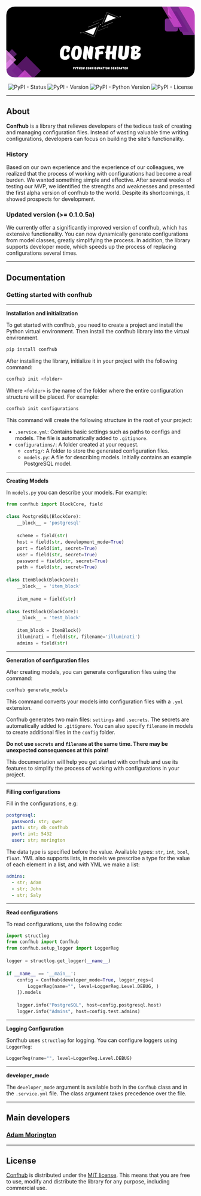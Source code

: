 ![logo_confhub](https://github.com/morington/ConfHub/blob/main/logo.png?raw=true)

<p align="center">
    <img alt="PyPI - Status" src="https://img.shields.io/pypi/status/confhub">
    <img alt="PyPI - Version" src="https://img.shields.io/pypi/v/confhub">
    <img alt="PyPI - Python Version" src="https://img.shields.io/pypi/pyversions/confhub">
    <img alt="PyPI - License" src="https://img.shields.io/pypi/l/confhub">
</p>

*********
## About
<b>Сonfhub</b> is a library that relieves developers of the tedious task of creating and managing configuration files. Instead of wasting valuable time writing configurations, developers can focus on building the site's functionality.

### History
Based on our own experience and the experience of our colleagues, we realized that the process of working with configurations had become a real burden. We wanted something simple and effective. After several weeks of testing our MVP, we identified the strengths and weaknesses and presented the first alpha version of confhub to the world. Despite its shortcomings, it showed prospects for development.

### Updated version (>= 0.1.0.5a)
We currently offer a significantly improved version of confhub, which has extensive functionality. You can now dynamically generate configurations from model classes, greatly simplifying the process. In addition, the library supports developer mode, which speeds up the process of replacing configurations several times.

*********
## Documentation

### Getting started with confhub

*********
**Installation and initialization**

To get started with confhub, you need to create a project and install the Python virtual environment. Then install the confhub library into the virtual environment.

```bash
pip install confhub
```

After installing the library, initialize it in your project with the following command:

```bash
confhub init <folder>
```

Where `<folder>` is the name of the folder where the entire configuration structure will be placed. For example:

```bash
confhub init configurations
```

This command will create the following structure in the root of your project:

- `.service.yml`: Contains basic settings such as paths to configs and models. The file is automatically added to `.gitignore`.
- `configurations/`: A folder created at your request.
  - `config/`: A folder to store the generated configuration files.
  - `models.py`: A file for describing models. Initially contains an example PostgreSQL model.

*********
**Creating Models**

In `models.py` you can describe your models. For example:

```python
from confhub import BlockCore, field

class PostgreSQL(BlockCore):
    __block__ = 'postgresql'

    scheme = field(str)
    host = field(str, development_mode=True)
    port = field(int, secret=True)
    user = field(str, secret=True)
    password = field(str, secret=True)
    path = field(str, secret=True)

class ItemBlock(BlockCore):
    __block__ = 'item_block'

    item_name = field(str)

class TestBlock(BlockCore):
    __block__ = 'test_block'

    item_block = ItemBlock()
    illuminati = field(str, filename='illuminati')
    admins = field(str)
```

*********
**Generation of configuration files**

After creating models, you can generate configuration files using the command:

```bash
confhub generate_models
```

This command converts your models into configuration files with a `.yml` extension.

Confhub generates two main files: `settings` and `.secrets`. The secrets are automatically added to `.gitignore`. You can also specify `filename` in models to create additional files in the `config` folder.

__Do not use `secrets` and `filename` at the same time. There may be unexpected consequences at this point!__

This documentation will help you get started with confhub and use its features to simplify the process of working with configurations in your project.

*********
**Filling configurations**

Fill in the configurations, e.g:

```yaml
postgresql:
  password: str; qwer
  path: str; db_confhub
  port: int; 5432
  user: str; morington
```

The data type is specified before the value. Available types: `str`, `int`, `bool`, `float`. YML also supports lists, in models we prescribe a type for the value of each element in a list, and with YML we make a list:

```yaml
admins:
  - str; Adam
  - str; John
  - str; Saly
```

*********
**Read configurations**

To read configurations, use the following code:

```python
import structlog
from confhub import Confhub
from confhub.setup_logger import LoggerReg

logger = structlog.get_logger(__name__)

if __name__ == '__main__':
    config = Confhub(developer_mode=True, logger_regs=[
        LoggerReg(name="", level=LoggerReg.Level.DEBUG, )
    ]).models

    logger.info("PostgreSQL", host=config.postgresql.host)
    logger.info("Admins", host=config.test.admins)
```

*********
**Logging Configuration**

Sonfhub uses `structlog` for logging. You can configure loggers using ``LoggerReg``:

```python
LoggerReg(name="", level=LoggerReg.Level.DEBUG)
```

*********
**developer_mode**

The `developer_mode` argument is available both in the `Confhub` class and in the `.service.yml` file. The class argument takes precedence over the file.

*********
## Main developers

### [Adam Morington](https://github.com/morington)

*********
## License
[Сonfhub](https://github.com/morington/confhub) is distributed under the [MIT license](https://github.com/morington/confhub/blob/main/LICENSE). This means that you are free to use, modify and distribute the library for any purpose, including commercial use.